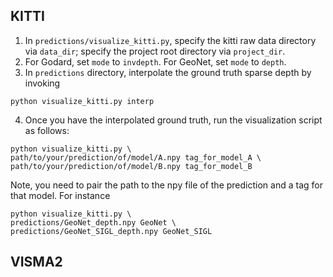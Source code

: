 ## KITTI
1. In `predictions/visualize_kitti.py`, specify the kitti raw data directory via `data_dir`; specify the project root directory via `project_dir`.
2. For Godard, set `mode` to `invdepth`. For GeoNet, set `mode` to `depth`.
3. In `predictions` directory, interpolate the ground truth sparse depth by invoking 
```
python visualize_kitti.py interp
```
4. Once you have the interpolated ground truth, run the visualization script as follows:
```
python visualize_kitti.py \
path/to/your/prediction/of/model/A.npy tag_for_model_A \
path/to/your/prediction/of/model/B.npy tag_for_model_B
```
Note, you need to pair the path to the npy file of the prediction and a tag for that model. For instance
```
python visualize_kitti.py \
predictions/GeoNet_depth.npy GeoNet \
predictions/GeoNet_SIGL_depth.npy GeoNet_SIGL
```

## VISMA2
